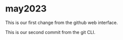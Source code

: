 # may2023
This is our first change from the github web interface.

This is our second commit from the git CLI.


